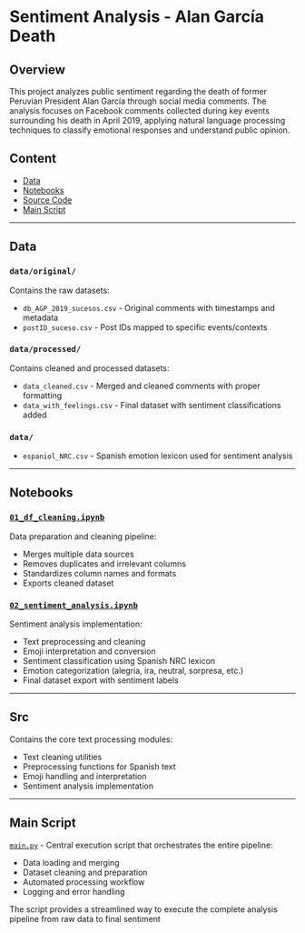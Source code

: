 # Sentiment Analysis - Alan García Death

## Overview

This project analyzes public sentiment regarding the death of former Peruvian President Alan García through social media comments. The analysis focuses on Facebook comments collected during key events surrounding his death in April 2019, applying natural language processing techniques to classify emotional responses and understand public opinion.

## Content

- [Data](#data)
- [Notebooks](#notebooks) 
- [Source Code](#src)
- [Main Script](#main-script)

---

## Data

### `data/original/`
Contains the raw datasets:
- `db_AGP_2019_sucesos.csv` - Original comments with timestamps and metadata
- `postID_suceso.csv` - Post IDs mapped to specific events/contexts

### `data/processed/`
Contains cleaned and processed datasets:
- `data_cleaned.csv` - Merged and cleaned comments with proper formatting
- `data_with_feelings.csv` - Final dataset with sentiment classifications added

### `data/`
- `espaniol_NRC.csv` - Spanish emotion lexicon used for sentiment analysis

---

## Notebooks

### [`01_df_cleaning.ipynb`](notebooks/01_df_cleaning.ipynb)
Data preparation and cleaning pipeline:
- Merges multiple data sources
- Removes duplicates and irrelevant columns
- Standardizes column names and formats
- Exports cleaned dataset

### [`02_sentiment_analysis.ipynb`](notebooks/02_sentiment_analysis.ipynb)
Sentiment analysis implementation:
- Text preprocessing and cleaning
- Emoji interpretation and conversion
- Sentiment classification using Spanish NRC lexicon
- Emotion categorization (alegría, ira, neutral, sorpresa, etc.)
- Final dataset export with sentiment labels

---

## Src

Contains the core text processing modules:
- Text cleaning utilities
- Preprocessing functions for Spanish text
- Emoji handling and interpretation
- Sentiment analysis implementation

---

## Main Script

[`main.py`](main.py) - Central execution script that orchestrates the entire pipeline:
- Data loading and merging
- Dataset cleaning and preparation
- Automated processing workflow
- Logging and error handling

The script provides a streamlined way to execute the complete analysis pipeline from raw data to final sentiment